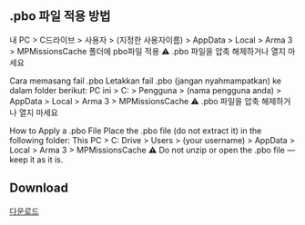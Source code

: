 ## .pbo 파일 적용 방법

내 PC > C드라이브 > 사용자 > (지정한 사용자이름) >  AppData > Local > Arma 3 > MPMissionsCache 폴더에 pbo파일 적용 
⚠️ .pbo 파일을 압축 해제하거나 열지 마세요

Cara memasang fail .pbo
Letakkan fail .pbo (jangan nyahmampatkan) ke dalam folder berikut:
PC ini > C: > Pengguna > (nama pengguna anda) > AppData > Local > Arma 3 > MPMissionsCache
⚠️ .pbo 파일을 압축 해제하거나 열지 마세요

How to Apply a .pbo File
Place the .pbo file (do not extract it) in the following folder:
This PC > C: Drive > Users > (your username) > AppData > Local > Arma 3 > MPMissionsCache
⚠️ Do not unzip or open the .pbo file — keep it as it is.

## Download

[다운로드](https://drive.google.com/drive/folders/19dyJAXBxydDjZ-RyBhqpHbv3Num4uvqF?usp=sharing)
